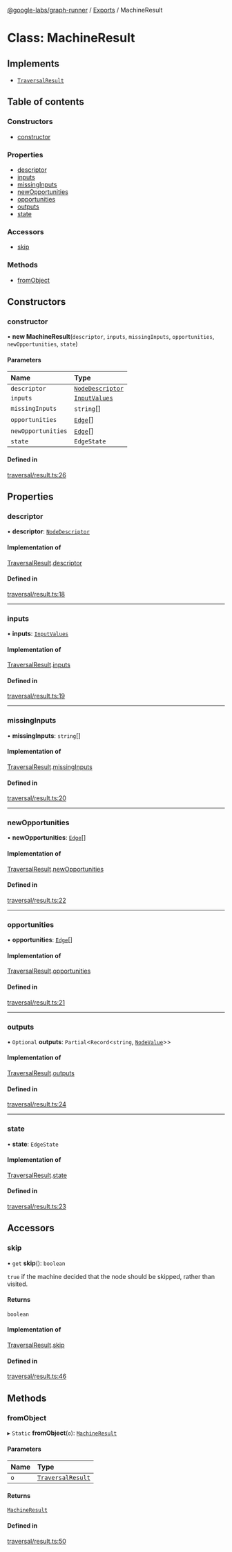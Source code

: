 [@google-labs/graph-runner](../README.md) / [Exports](../modules.md) / MachineResult

# Class: MachineResult

## Implements

- [`TraversalResult`](../interfaces/TraversalResult.md)

## Table of contents

### Constructors

- [constructor](MachineResult.md#constructor)

### Properties

- [descriptor](MachineResult.md#descriptor)
- [inputs](MachineResult.md#inputs)
- [missingInputs](MachineResult.md#missinginputs)
- [newOpportunities](MachineResult.md#newopportunities)
- [opportunities](MachineResult.md#opportunities)
- [outputs](MachineResult.md#outputs)
- [state](MachineResult.md#state)

### Accessors

- [skip](MachineResult.md#skip)

### Methods

- [fromObject](MachineResult.md#fromobject)

## Constructors

### constructor

• **new MachineResult**(`descriptor`, `inputs`, `missingInputs`, `opportunities`, `newOpportunities`, `state`)

#### Parameters

| Name | Type |
| :------ | :------ |
| `descriptor` | [`NodeDescriptor`](../modules.md#nodedescriptor) |
| `inputs` | [`InputValues`](../modules.md#inputvalues) |
| `missingInputs` | `string`[] |
| `opportunities` | [`Edge`](../modules.md#edge)[] |
| `newOpportunities` | [`Edge`](../modules.md#edge)[] |
| `state` | `EdgeState` |

#### Defined in

[traversal/result.ts:26](https://github.com/Chizobaonorh/labs-prototypes/blob/2adb69f/seeds/graph-runner/src/traversal/result.ts#L26)

## Properties

### descriptor

• **descriptor**: [`NodeDescriptor`](../modules.md#nodedescriptor)

#### Implementation of

[TraversalResult](../interfaces/TraversalResult.md).[descriptor](../interfaces/TraversalResult.md#descriptor)

#### Defined in

[traversal/result.ts:18](https://github.com/Chizobaonorh/labs-prototypes/blob/2adb69f/seeds/graph-runner/src/traversal/result.ts#L18)

___

### inputs

• **inputs**: [`InputValues`](../modules.md#inputvalues)

#### Implementation of

[TraversalResult](../interfaces/TraversalResult.md).[inputs](../interfaces/TraversalResult.md#inputs)

#### Defined in

[traversal/result.ts:19](https://github.com/Chizobaonorh/labs-prototypes/blob/2adb69f/seeds/graph-runner/src/traversal/result.ts#L19)

___

### missingInputs

• **missingInputs**: `string`[]

#### Implementation of

[TraversalResult](../interfaces/TraversalResult.md).[missingInputs](../interfaces/TraversalResult.md#missinginputs)

#### Defined in

[traversal/result.ts:20](https://github.com/Chizobaonorh/labs-prototypes/blob/2adb69f/seeds/graph-runner/src/traversal/result.ts#L20)

___

### newOpportunities

• **newOpportunities**: [`Edge`](../modules.md#edge)[]

#### Implementation of

[TraversalResult](../interfaces/TraversalResult.md).[newOpportunities](../interfaces/TraversalResult.md#newopportunities)

#### Defined in

[traversal/result.ts:22](https://github.com/Chizobaonorh/labs-prototypes/blob/2adb69f/seeds/graph-runner/src/traversal/result.ts#L22)

___

### opportunities

• **opportunities**: [`Edge`](../modules.md#edge)[]

#### Implementation of

[TraversalResult](../interfaces/TraversalResult.md).[opportunities](../interfaces/TraversalResult.md#opportunities)

#### Defined in

[traversal/result.ts:21](https://github.com/Chizobaonorh/labs-prototypes/blob/2adb69f/seeds/graph-runner/src/traversal/result.ts#L21)

___

### outputs

• `Optional` **outputs**: `Partial`<`Record`<`string`, [`NodeValue`](../modules.md#nodevalue)\>\>

#### Implementation of

[TraversalResult](../interfaces/TraversalResult.md).[outputs](../interfaces/TraversalResult.md#outputs)

#### Defined in

[traversal/result.ts:24](https://github.com/Chizobaonorh/labs-prototypes/blob/2adb69f/seeds/graph-runner/src/traversal/result.ts#L24)

___

### state

• **state**: `EdgeState`

#### Implementation of

[TraversalResult](../interfaces/TraversalResult.md).[state](../interfaces/TraversalResult.md#state)

#### Defined in

[traversal/result.ts:23](https://github.com/Chizobaonorh/labs-prototypes/blob/2adb69f/seeds/graph-runner/src/traversal/result.ts#L23)

## Accessors

### skip

• `get` **skip**(): `boolean`

`true` if the machine decided that the node should be skipped, rather than
visited.

#### Returns

`boolean`

#### Implementation of

[TraversalResult](../interfaces/TraversalResult.md).[skip](../interfaces/TraversalResult.md#skip)

#### Defined in

[traversal/result.ts:46](https://github.com/Chizobaonorh/labs-prototypes/blob/2adb69f/seeds/graph-runner/src/traversal/result.ts#L46)

## Methods

### fromObject

▸ `Static` **fromObject**(`o`): [`MachineResult`](MachineResult.md)

#### Parameters

| Name | Type |
| :------ | :------ |
| `o` | [`TraversalResult`](../interfaces/TraversalResult.md) |

#### Returns

[`MachineResult`](MachineResult.md)

#### Defined in

[traversal/result.ts:50](https://github.com/Chizobaonorh/labs-prototypes/blob/2adb69f/seeds/graph-runner/src/traversal/result.ts#L50)
